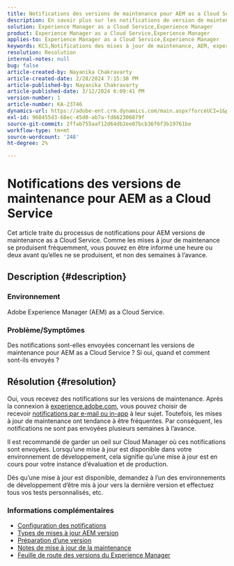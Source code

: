 ```yaml
---
title: Notifications des versions de maintenance pour AEM as a Cloud Service
description: En savoir plus sur les notifications de version de maintenance pour AEM as a Cloud Service
solution: Experience Manager as a Cloud Service,Experience Manager
product: Experience Manager as a Cloud Service,Experience Manager
applies-to: Experience Manager as a Cloud Service,Experience Manager
keywords: KCS,Notifications des mises à jour de maintenance, AEM, experience manager, versions de maintenance, cloud manager
resolution: Resolution
internal-notes: null
bug: false
article-created-by: Nayanika Chakravarty
article-created-date: 2/28/2024 7:15:38 PM
article-published-by: Nayanika Chakravarty
article-published-date: 3/12/2024 6:09:41 PM
version-number: 1
article-number: KA-23746
dynamics-url: https://adobe-ent.crm.dynamics.com/main.aspx?forceUCI=1&pagetype=entityrecord&etn=knowledgearticle&id=9576dbbf-6dd6-ee11-9079-6045bd0065f9
exl-id: 960455d3-68ec-45d0-ab7a-fd662306879f
source-git-commit: 2ffab755aaf12d64db2ee07bcb36f6f3b19761be
workflow-type: tm+mt
source-wordcount: '248'
ht-degree: 2%

---
```


# Notifications des versions de maintenance pour AEM as a Cloud Service


Cet article traite du processus de notifications pour AEM versions de maintenance as a Cloud Service. Comme les mises à jour de maintenance se produisent fréquemment, vous pouvez en être informé une heure ou deux avant qu’elles ne se produisent, et non des semaines à l’avance.

## Description {#description}


### Environnement

Adobe Experience Manager (AEM) as a Cloud Service.

### Problème/Symptômes

Des notifications sont-elles envoyées concernant les versions de maintenance pour AEM as a Cloud Service ? Si oui, quand et comment sont-ils envoyés ?


## Résolution {#resolution}


Oui, vous recevez des notifications sur les versions de maintenance. Après la connexion à [experience.adobe.com](https://experience.adobe.com), vous pouvez choisir de recevoir [notifications par e-mail ou in-app](https://experienceleague.adobe.com/docs/experience-manager-cloud-service/content/implementing/using-cloud-manager/notifications.html?lang=en) à leur sujet. Toutefois, les mises à jour de maintenance ont tendance à être fréquentes. Par conséquent, les notifications ne sont pas envoyées plusieurs semaines à l’avance.

Il est recommandé de garder un oeil sur Cloud Manager où ces notifications sont envoyées. Lorsqu’une mise à jour est disponible dans votre environnement de développement, cela signifie qu’une mise à jour est en cours pour votre instance d’évaluation et de production.

Dès qu’une mise à jour est disponible, demandez à l’un des environnements de développement d’être mis à jour vers la dernière version et effectuez tous vos tests personnalisés, etc.

### Informations complémentaires

- [Configuration des notifications](https://experienceleague.adobe.com/docs/experience-manager-cloud-service/content/implementing/using-cloud-manager/notifications.html?lang=en#configuration)
- [Types de mises à jour AEM version](https://experienceleague.adobe.com/docs/experience-manager-cloud-service/content/implementing/deploying/aem-version-updates.html?lang=en#update-types)
- [Préparation d’une version](https://experienceleague.adobe.com/docs/experience-manager-cloud-service/content/release-notes/home.html?lang=en#how-to-prepare)
- [Notes de mise à jour de la maintenance](https://experienceleague.adobe.com/docs/experience-manager-cloud-service/content/release-notes/maintenance/latest.html?lang=en)
- [Feuille de route des versions du Experience Manager](https://experienceleague.adobe.com/docs/experience-manager-release-information/aem-release-updates/update-releases-roadmap.html?lang=fr#aem-as-cloud-service)
